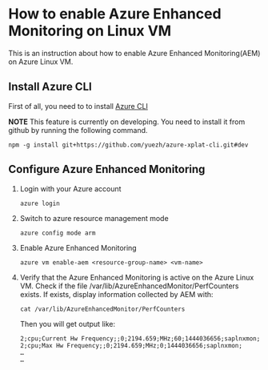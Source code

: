 # How to enable Azure Enhanced Monitoring on Linux VM

This is an instruction about how to enable Azure Enhanced Monitoring(AEM) on Azure Linux VM. 

## Install Azure CLI

First of all, you need to to install [Azure CLI][azure-cli]

**NOTE** This feature is currently on developing. You need to install it from github by running the following command.
```
npm -g install git+https://github.com/yuezh/azure-xplat-cli.git#dev
```

## Configure Azure Enhanced Monitoring

1. Login with your Azure account

    ```
    azure login
    ```
2. Switch to azure resource management mode

    ```
    azure config mode arm
    ```
3. Enable Azure Enhanced Monitoring

    ```
    azure vm enable-aem <resource-group-name> <vm-name>
    ```  
4. Verify that the Azure Enhanced Monitoring is active on the Azure Linux VM. Check if the file  /var/lib/AzureEnhancedMonitor/PerfCounters exists. If exists, display information collected by AEM with:

    ```
    cat /var/lib/AzureEnhancedMonitor/PerfCounters
    ```
    Then you will get output like:
    
    ```
    2;cpu;Current Hw Frequency;;0;2194.659;MHz;60;1444036656;saplnxmon;
    2;cpu;Max Hw Frequency;;0;2194.659;MHz;0;1444036656;saplnxmon;
    …
    …
    ```

[azure-cli]: https://azure.microsoft.com/en-us/documentation/articles/xplat-cli/
